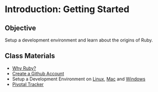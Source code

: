 Introduction: Getting Started
=============================

Objective
---------

Setup a development environment and learn about the origins of Ruby.

Class Materials
---------------

* [Why Ruby?](0.1-happiness.md)
* [Create a Github Account](0.2-github-account.md)
* Setup a Development Environment on 
  [Linux](0.3-development-environment-linux.md), 
  [Mac](0.3-development-environment-osx.md) and 
  [Windows](0.3-development-environment-windows.md)
* [Pivotal Tracker](0.4-pivotal-tracker.md)

